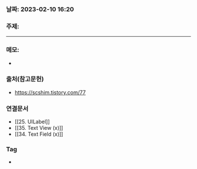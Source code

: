 ### 날짜: 2023-02-10 16:20

### 주제: 
---
### 메모: 
- 

### 출처(참고문헌) 
- https://scshim.tistory.com/77

### 연결문서 
- [[25. UILabel]]
- [[35. Text View (x)]]
- [[34. Text Field (x)]]

### Tag
- 